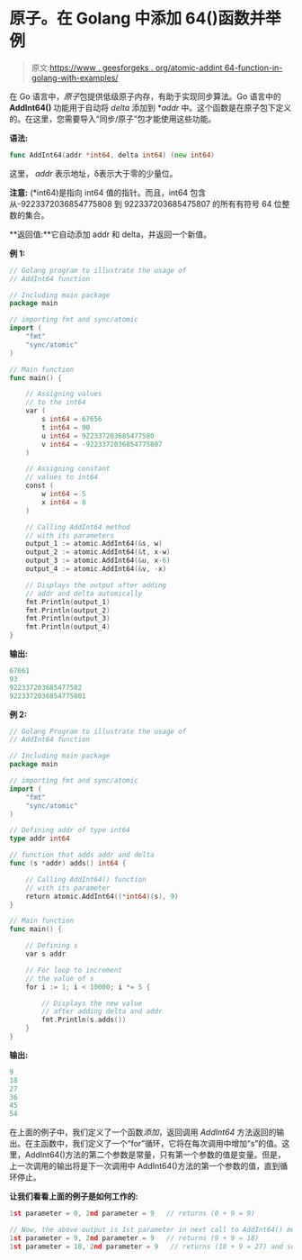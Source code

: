 # 原子。在 Golang 中添加 64()函数并举例

> 原文:[https://www . geesforgeks . org/atomic-addint 64-function-in-golang-with-examples/](https://www.geeksforgeeks.org/atomic-addint64-function-in-golang-with-examples/)

在 Go 语言中，*原子*包提供低级原子内存，有助于实现同步算法。Go 语言中的 **AddInt64()** 功能用于自动将 *delta* 添加到 **addr* 中。这个函数是在原子包下定义的。在这里，您需要导入“同步/原子”包才能使用这些功能。

**语法:**

```go
func AddInt64(addr *int64, delta int64) (new int64)

```

这里， *addr* 表示地址，δ表示大于零的少量位。

**注意:** (*int64)是指向 int64 值的指针。而且，int64 包含从-9223372036854775808 到 922337203685475807 的所有有符号 64 位整数的集合。

**返回值:**它自动添加 addr 和 delta，并返回一个新值。

**例 1:**

```go
// Golang program to illustrate the usage of
// AddInt64 function

// Including main package
package main

// importing fmt and sync/atomic
import (
    "fmt"
    "sync/atomic"
)

// Main function
func main() {

    // Assigning values 
    // to the int64
    var (
        s int64 = 67656
        t int64 = 90
        u int64 = 922337203685477580
        v int64 = -9223372036854775807
    )

    // Assigning constant
    // values to int64
    const (
        w int64 = 5
        x int64 = 8
    )

    // Calling AddInt64 method 
    // with its parameters
    output_1 := atomic.AddInt64(&s, w)
    output_2 := atomic.AddInt64(&t, x-w)
    output_3 := atomic.AddInt64(&u, x-6)
    output_4 := atomic.AddInt64(&v, -x)

    // Displays the output after adding
    // addr and delta automically
    fmt.Println(output_1)
    fmt.Println(output_2)
    fmt.Println(output_3)
    fmt.Println(output_4)
}
```

**输出:**

```go
67661
93
922337203685477582
9223372036854775801

```

**例 2:**

```go
// Golang Program to illustrate the usage of
// AddInt64 function

// Including main package
package main

// importing fmt and sync/atomic
import (
    "fmt"
    "sync/atomic"
)

// Defining addr of type int64
type addr int64

// function that adds addr and delta
func (s *addr) adds() int64 {

    // Calling AddInt64() function 
    // with its parameter
    return atomic.AddInt64((*int64)(s), 9)
}

// Main function
func main() {

    // Defining s
    var s addr

    // For loop to increment 
    // the value of s
    for i := 1; i < 10000; i *= 5 {

        // Displays the new value 
        // after adding delta and addr
        fmt.Println(s.adds())
    }
}
```

**输出:**

```go
9
18
27
36
45
54

```

在上面的例子中，我们定义了一个函数*添加*，返回调用 *AddInt64* 方法返回的输出。在主函数中，我们定义了一个“for”循环，它将在每次调用中增加“s”的值。这里，AddInt64()方法的第二个参数是常量，只有第一个参数的值是变量。但是，上一次调用的输出将是下一次调用中 AddInt64()方法的第一个参数的值，直到循环停止。

**让我们看看上面的例子是如何工作的:**

```go
1st parameter = 0, 2nd parameter = 9   // returns (0 + 9 = 9)

// Now, the above output is 1st parameter in next call to AddInt64() method
1st parameter = 9, 2nd parameter = 9   // returns (9 + 9 = 18)
1st parameter = 18, 2nd parameter = 9   // returns (18 + 9 = 27) and so on.

```